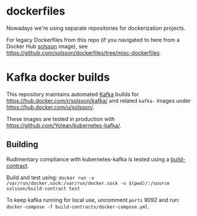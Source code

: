 # dockerfiles

Nowadays we're using separate repositories for dockerization projects.

For legacy Dockerfiles from this repo (if you navigated to here from a Docker Hub [solsson](https://hub.docker.com/u/solsson/) image),
see https://github.com/solsson/dockerfiles/tree/misc-dockerfiles.

# Kafka docker builds

This repository maintains automated [Kafka](http://kafka.apache.org/) builds for https://hub.docker.com/r/solsson/kafka/
and related `kafka-` images under https://hub.docker.com/u/solsson/.

These images are tested in production with https://github.com/Yolean/kubernetes-kafka/.

## Building

Rudimentary compliance with kubernetes-kafka is tested using a [build-contract](https://github.com/Yolean/build-contract/).

Build and test using: `docker run -v /var/run/docker.sock:/var/run/docker.sock -v $(pwd)/:/source solsson/build-contract test`

To keep kafka running for local use, uncomment `ports` 9092 and run: `docker-compose -f build-contracts/docker-compose.yml`.
